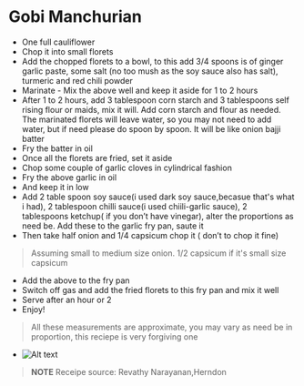 # Gobi Manchurian
- One full cauliflower 
- Chop it into small florets
- Add the chopped florets to a bowl, to this add 3/4 spoons is of ginger garlic paste, some salt (no too mush as the soy sauce also has salt), turmeric and red chili powder
- Marinate - Mix the above well and keep it aside for 1 to 2 hours
- After 1 to 2 hours, add 3 tablespoon corn starch and 3 tablespoons self rising flour or maids, mix it will. Add corn starch and flour as needed.
  The marinated florets will leave water, so you may not need to add water, but if need please do spoon by spoon. It will be like onion bajji batter
- Fry the batter in oil
- Once all the florets are fried, set it aside
- Chop some couple of garlic cloves in cylindrical fashion
- Fry the above garlic in oil
- And keep it in low
- Add 2 table spoon soy sauce(i used dark soy sauce,becasue that's what i had), 2 tablespoon chilli sauce(i used chiili-garlic sauce), 2 tablespoons ketchup( if you don’t have vinegar),
  alter the proportions as need be. Add these to the garlic fry pan, saute it
- Then take half onion and 1/4 capsicum chop it ( don’t to chop it fine)
> Assuming small to medium size onion. 1/2 capsicum if it's small size capsicum
- Add the above to the fry pan
- Switch off gas and add  the fried florets to this fry pan and mix it well
- Serve after an hour or 2
- Enjoy!
> All these measurements are approximate, you may vary as need be in proportion, this reciepe is very forgiving one
- <img title="gobi manchurian" alt="Alt text" src="/images/gobi-manchuirian.png">

> **NOTE**
Receipe source: Revathy Narayanan,Herndon
